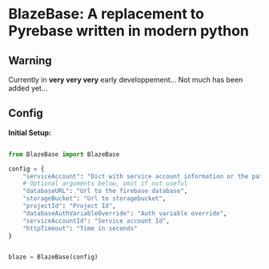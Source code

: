 # BlazeBase: A replacement to Pyrebase written in modern python

## Warning
Currently in **very very very** early developpement... Not much has been added yet...

## Config

**Initial Setup:**

```python

from BlazeBase import BlazeBase

config = {
    "serviceAccount": "Dict with service account information or the path to the json file",
    # Optional arguments below, omit if not useful
    "databaseURL": "Url to the firebase database", 
    "storageBucket": "Url to storagebucket",
    "projectId": "Project Id",
    "databaseAuthVariableOverride": "Auth variable override",
    "serviceAccountId": "Service account Id",
    "httpTimeout": "Time in seconds"
}


blaze = BlazeBase(config)

```
